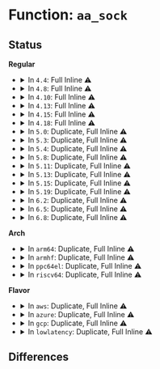 # Function: <code>aa_sock</code>

## Status
<b>Regular</b>
<ul>
<li>
<details>
<summary>In <code>4.4</code>: Full Inline ⚠️</summary>

**Collision:** Unique Static

**Inline:** Full

**Transformation:** False

**Instances:**

```
In security/apparmor/af_unix.c (0)
Location: security/apparmor/af_unix.c:24
Inline: True
```
</details>
</li>
<li>
<details>
<summary>In <code>4.8</code>: Full Inline ⚠️</summary>

**Collision:** Unique Static

**Inline:** Full

**Transformation:** False

**Instances:**

```
In security/apparmor/af_unix.c (0)
Location: security/apparmor/af_unix.c:24
Inline: True
```
</details>
</li>
<li>
<details>
<summary>In <code>4.10</code>: Full Inline ⚠️</summary>

**Collision:** Unique Static

**Inline:** Full

**Transformation:** False

**Instances:**

```
In security/apparmor/af_unix.c (0)
Location: security/apparmor/af_unix.c:24
Inline: True
```
</details>
</li>
<li>
<details>
<summary>In <code>4.13</code>: Full Inline ⚠️</summary>

**Collision:** Unique Static

**Inline:** Full

**Transformation:** False

**Instances:**

```
In security/apparmor/af_unix.c (0)
Location: security/apparmor/af_unix.c:24
Inline: True
```
</details>
</li>
<li>
<details>
<summary>In <code>4.15</code>: Full Inline ⚠️</summary>

**Collision:** Unique Static

**Inline:** Full

**Transformation:** False

**Instances:**

```
In security/apparmor/af_unix.c (0)
Location: security/apparmor/af_unix.c:24
Inline: True
```
</details>
</li>
<li>
<details>
<summary>In <code>4.18</code>: Full Inline ⚠️</summary>

**Collision:** Unique Static

**Inline:** Full

**Transformation:** False

**Instances:**

```
In security/apparmor/af_unix.c (0)
Location: security/apparmor/af_unix.c:25
Inline: True
```
</details>
</li>
<li>
<details>
<summary>In <code>5.0</code>: Duplicate, Full Inline ⚠️</summary>

**Collision:** Static Duplication

**Inline:** Full

**Transformation:** False

**Instances:**

```
In security/apparmor/lsm.c (ffffffff8145f1e5)
Location: security/apparmor/include/net.h:59
Inline: True
Inline callers:
  - security/apparmor/lsm.c:apparmor_sock_graft
  - security/apparmor/lsm.c:apparmor_socket_getpeersec_stream
  - security/apparmor/lsm.c:apparmor_socket_getpeersec_stream
  - security/apparmor/lsm.c:apparmor_socket_post_create
  - security/apparmor/lsm.c:apparmor_unix_may_send
  - security/apparmor/lsm.c:apparmor_unix_stream_connect
  - security/apparmor/lsm.c:apparmor_unix_stream_connect
  - security/apparmor/lsm.c:apparmor_unix_stream_connect
  - security/apparmor/lsm.c:apparmor_sk_clone_security
  - security/apparmor/lsm.c:apparmor_sk_clone_security
  - security/apparmor/lsm.c:apparmor_sk_free_security
```
```
In security/apparmor/af_unix.c (ffffffff8146b126)
Location: security/apparmor/include/net.h:59
Inline: True
Inline callers:
  - security/apparmor/af_unix.c:aa_unix_file_perm
  - security/apparmor/af_unix.c:aa_unix_file_perm
  - security/apparmor/af_unix.c:aa_unix_file_perm
  - security/apparmor/af_unix.c:aa_unix_peer_perm
  - security/apparmor/af_unix.c:aa_unix_peer_perm
  - security/apparmor/af_unix.c:aa_unix_peer_perm
```
</details>
</li>
<li>
<details>
<summary>In <code>5.3</code>: Duplicate, Full Inline ⚠️</summary>

**Collision:** Static Duplication

**Inline:** Full

**Transformation:** False

**Instances:**

```
In security/apparmor/lsm.c (ffffffff8148c665)
Location: security/apparmor/include/net.h:55
Inline: True
Inline callers:
  - security/apparmor/lsm.c:apparmor_sock_graft
  - security/apparmor/lsm.c:apparmor_socket_getpeersec_stream
  - security/apparmor/lsm.c:apparmor_socket_getpeersec_stream
  - security/apparmor/lsm.c:apparmor_socket_post_create
  - security/apparmor/lsm.c:apparmor_unix_may_send
  - security/apparmor/lsm.c:apparmor_unix_stream_connect
  - security/apparmor/lsm.c:apparmor_unix_stream_connect
  - security/apparmor/lsm.c:apparmor_unix_stream_connect
  - security/apparmor/lsm.c:apparmor_sk_clone_security
  - security/apparmor/lsm.c:apparmor_sk_clone_security
  - security/apparmor/lsm.c:apparmor_sk_free_security
```
```
In security/apparmor/af_unix.c (ffffffff8149812a)
Location: security/apparmor/include/net.h:55
Inline: True
Inline callers:
  - security/apparmor/af_unix.c:aa_unix_file_perm
  - security/apparmor/af_unix.c:aa_unix_file_perm
  - security/apparmor/af_unix.c:aa_unix_file_perm
  - security/apparmor/af_unix.c:aa_unix_peer_perm
  - security/apparmor/af_unix.c:aa_unix_peer_perm
  - security/apparmor/af_unix.c:aa_unix_peer_perm
```
</details>
</li>
<li>
<details>
<summary>In <code>5.4</code>: Duplicate, Full Inline ⚠️</summary>

**Collision:** Static Duplication

**Inline:** Full

**Transformation:** False

**Instances:**

```
In security/apparmor/lsm.c (ffffffff814a6525)
Location: security/apparmor/include/net.h:55
Inline: True
Inline callers:
  - security/apparmor/lsm.c:apparmor_sock_graft
  - security/apparmor/lsm.c:apparmor_socket_getpeersec_stream
  - security/apparmor/lsm.c:apparmor_socket_getpeersec_stream
  - security/apparmor/lsm.c:apparmor_socket_post_create
  - security/apparmor/lsm.c:apparmor_unix_may_send
  - security/apparmor/lsm.c:apparmor_unix_stream_connect
  - security/apparmor/lsm.c:apparmor_unix_stream_connect
  - security/apparmor/lsm.c:apparmor_unix_stream_connect
  - security/apparmor/lsm.c:apparmor_sk_clone_security
  - security/apparmor/lsm.c:apparmor_sk_clone_security
  - security/apparmor/lsm.c:apparmor_sk_free_security
```
```
In security/apparmor/af_unix.c (ffffffff814b205a)
Location: security/apparmor/include/net.h:55
Inline: True
Inline callers:
  - security/apparmor/af_unix.c:aa_unix_file_perm
  - security/apparmor/af_unix.c:aa_unix_file_perm
  - security/apparmor/af_unix.c:aa_unix_file_perm
  - security/apparmor/af_unix.c:aa_unix_peer_perm
  - security/apparmor/af_unix.c:aa_unix_peer_perm
  - security/apparmor/af_unix.c:aa_unix_peer_perm
```
</details>
</li>
<li>
<details>
<summary>In <code>5.8</code>: Duplicate, Full Inline ⚠️</summary>

**Collision:** Static Duplication

**Inline:** Full

**Transformation:** False

**Instances:**

```
In security/apparmor/lsm.c (ffffffff814ffc35)
Location: security/apparmor/include/net.h:55
Inline: True
Inline callers:
  - security/apparmor/lsm.c:apparmor_inet_conn_request
  - security/apparmor/lsm.c:apparmor_sock_graft
  - security/apparmor/lsm.c:apparmor_socket_getpeersec_stream
  - security/apparmor/lsm.c:apparmor_socket_getpeersec_stream
  - security/apparmor/lsm.c:apparmor_socket_sock_rcv_skb
  - security/apparmor/lsm.c:apparmor_socket_post_create
  - security/apparmor/lsm.c:apparmor_unix_may_send
  - security/apparmor/lsm.c:apparmor_unix_stream_connect
  - security/apparmor/lsm.c:apparmor_unix_stream_connect
  - security/apparmor/lsm.c:apparmor_unix_stream_connect
  - security/apparmor/lsm.c:apparmor_sk_clone_security
  - security/apparmor/lsm.c:apparmor_sk_clone_security
  - security/apparmor/lsm.c:apparmor_sk_free_security
```
```
In security/apparmor/af_unix.c (ffffffff8151143a)
Location: security/apparmor/include/net.h:55
Inline: True
Inline callers:
  - security/apparmor/af_unix.c:aa_unix_file_perm
```
</details>
</li>
<li>
<details>
<summary>In <code>5.11</code>: Duplicate, Full Inline ⚠️</summary>

**Collision:** Static Duplication

**Inline:** Full

**Transformation:** False

**Instances:**

```
In security/apparmor/lsm.c (ffffffff8151ce25)
Location: security/apparmor/include/net.h:55
Inline: True
Inline callers:
  - security/apparmor/lsm.c:apparmor_inet_conn_request
  - security/apparmor/lsm.c:apparmor_sock_graft
  - security/apparmor/lsm.c:apparmor_socket_getpeersec_stream
  - security/apparmor/lsm.c:apparmor_socket_getpeersec_stream
  - security/apparmor/lsm.c:apparmor_socket_sock_rcv_skb
  - security/apparmor/lsm.c:apparmor_socket_post_create
  - security/apparmor/lsm.c:apparmor_unix_may_send
  - security/apparmor/lsm.c:apparmor_unix_stream_connect
  - security/apparmor/lsm.c:apparmor_unix_stream_connect
  - security/apparmor/lsm.c:apparmor_unix_stream_connect
  - security/apparmor/lsm.c:apparmor_sk_clone_security
  - security/apparmor/lsm.c:apparmor_sk_clone_security
  - security/apparmor/lsm.c:apparmor_sk_free_security
```
```
In security/apparmor/af_unix.c (ffffffff8152e28a)
Location: security/apparmor/include/net.h:55
Inline: True
Inline callers:
  - security/apparmor/af_unix.c:aa_unix_file_perm
```
</details>
</li>
<li>
<details>
<summary>In <code>5.13</code>: Duplicate, Full Inline ⚠️</summary>

**Collision:** Static Duplication

**Inline:** Full

**Transformation:** False

**Instances:**

```
In security/apparmor/lsm.c (ffffffff81523635)
Location: security/apparmor/include/net.h:55
Inline: True
Inline callers:
  - security/apparmor/lsm.c:apparmor_inet_conn_request
  - security/apparmor/lsm.c:apparmor_sock_graft
  - security/apparmor/lsm.c:apparmor_socket_getpeersec_stream
  - security/apparmor/lsm.c:apparmor_socket_getpeersec_stream
  - security/apparmor/lsm.c:apparmor_socket_sock_rcv_skb
  - security/apparmor/lsm.c:apparmor_socket_post_create
  - security/apparmor/lsm.c:apparmor_unix_may_send
  - security/apparmor/lsm.c:apparmor_unix_stream_connect
  - security/apparmor/lsm.c:apparmor_unix_stream_connect
  - security/apparmor/lsm.c:apparmor_unix_stream_connect
  - security/apparmor/lsm.c:apparmor_sk_clone_security
  - security/apparmor/lsm.c:apparmor_sk_clone_security
  - security/apparmor/lsm.c:apparmor_sk_free_security
```
```
In security/apparmor/af_unix.c (ffffffff815345a9)
Location: security/apparmor/include/net.h:55
Inline: True
Inline callers:
  - security/apparmor/af_unix.c:aa_unix_file_perm
```
</details>
</li>
<li>
<details>
<summary>In <code>5.15</code>: Duplicate, Full Inline ⚠️</summary>

**Collision:** Static Duplication

**Inline:** Full

**Transformation:** False

**Instances:**

```
In security/apparmor/lsm.c (ffffffff81581815)
Location: security/apparmor/include/net.h:55
Inline: True
Inline callers:
  - security/apparmor/lsm.c:apparmor_inet_conn_request
  - security/apparmor/lsm.c:apparmor_sock_graft
  - security/apparmor/lsm.c:apparmor_socket_getpeersec_stream
  - security/apparmor/lsm.c:apparmor_socket_getpeersec_stream
  - security/apparmor/lsm.c:apparmor_socket_sock_rcv_skb
  - security/apparmor/lsm.c:apparmor_socket_post_create
  - security/apparmor/lsm.c:apparmor_unix_may_send
  - security/apparmor/lsm.c:apparmor_unix_stream_connect
  - security/apparmor/lsm.c:apparmor_unix_stream_connect
  - security/apparmor/lsm.c:apparmor_unix_stream_connect
  - security/apparmor/lsm.c:apparmor_sk_clone_security
  - security/apparmor/lsm.c:apparmor_sk_clone_security
  - security/apparmor/lsm.c:apparmor_sk_free_security
```
```
In security/apparmor/af_unix.c (ffffffff81592b29)
Location: security/apparmor/include/net.h:55
Inline: True
Inline callers:
  - security/apparmor/af_unix.c:aa_unix_file_perm
```
</details>
</li>
<li>
<details>
<summary>In <code>5.19</code>: Duplicate, Full Inline ⚠️</summary>

**Collision:** Static Duplication

**Inline:** Full

**Transformation:** False

**Instances:**

```
In security/apparmor/lsm.c (ffffffff81620b51)
Location: security/apparmor/include/net.h:55
Inline: True
Inline callers:
  - security/apparmor/lsm.c:apparmor_ip_postroute
  - security/apparmor/lsm.c:apparmor_inet_conn_request
  - security/apparmor/lsm.c:apparmor_sock_graft
  - security/apparmor/lsm.c:apparmor_socket_getpeersec_stream
  - security/apparmor/lsm.c:apparmor_socket_getpeersec_stream
  - security/apparmor/lsm.c:apparmor_socket_sock_rcv_skb
  - security/apparmor/lsm.c:apparmor_socket_post_create
  - security/apparmor/lsm.c:apparmor_unix_may_send
  - security/apparmor/lsm.c:apparmor_unix_stream_connect
  - security/apparmor/lsm.c:apparmor_unix_stream_connect
  - security/apparmor/lsm.c:apparmor_unix_stream_connect
  - security/apparmor/lsm.c:apparmor_sk_clone_security
  - security/apparmor/lsm.c:apparmor_sk_clone_security
  - security/apparmor/lsm.c:apparmor_sk_free_security
```
```
In security/apparmor/net.c (ffffffff81631c95)
Location: security/apparmor/include/net.h:55
Inline: True
Inline callers:
  - security/apparmor/net.c:aa_sock_file_perm
  - security/apparmor/net.c:aa_sk_perm
```
```
In security/apparmor/af_unix.c (ffffffff8163491c)
Location: security/apparmor/include/net.h:55
Inline: True
Inline callers:
  - security/apparmor/af_unix.c:aa_unix_file_perm
```
</details>
</li>
<li>
<details>
<summary>In <code>6.2</code>: Duplicate, Full Inline ⚠️</summary>

**Collision:** Static Duplication

**Inline:** Full

**Transformation:** False

**Instances:**

```
In security/apparmor/lsm.c (ffffffff816d4281)
Location: security/apparmor/include/net.h:55
Inline: True
Inline callers:
  - security/apparmor/lsm.c:apparmor_ip_postroute
  - security/apparmor/lsm.c:apparmor_inet_conn_request
  - security/apparmor/lsm.c:apparmor_sock_graft
  - security/apparmor/lsm.c:apparmor_socket_getpeersec_stream
  - security/apparmor/lsm.c:apparmor_socket_getpeersec_stream
  - security/apparmor/lsm.c:apparmor_socket_sock_rcv_skb
  - security/apparmor/lsm.c:apparmor_socket_post_create
  - security/apparmor/lsm.c:apparmor_unix_may_send
  - security/apparmor/lsm.c:apparmor_unix_stream_connect
  - security/apparmor/lsm.c:apparmor_unix_stream_connect
  - security/apparmor/lsm.c:apparmor_unix_stream_connect
  - security/apparmor/lsm.c:apparmor_sk_clone_security
  - security/apparmor/lsm.c:apparmor_sk_clone_security
  - security/apparmor/lsm.c:apparmor_sk_free_security
```
```
In security/apparmor/net.c (ffffffff816e6a25)
Location: security/apparmor/include/net.h:55
Inline: True
Inline callers:
  - security/apparmor/net.c:aa_sock_file_perm
  - security/apparmor/net.c:aa_sk_perm
```
```
In security/apparmor/af_unix.c (ffffffff816e9850)
Location: security/apparmor/include/net.h:55
Inline: True
Inline callers:
  - security/apparmor/af_unix.c:aa_unix_file_perm
```
</details>
</li>
<li>
<details>
<summary>In <code>6.5</code>: Duplicate, Full Inline ⚠️</summary>

**Collision:** Static Duplication

**Inline:** Full

**Transformation:** False

**Instances:**

```
In security/apparmor/lsm.c (ffffffff8170d211)
Location: security/apparmor/include/net.h:55
Inline: True
Inline callers:
  - security/apparmor/lsm.c:apparmor_ip_postroute
  - security/apparmor/lsm.c:apparmor_inet_conn_request
  - security/apparmor/lsm.c:apparmor_sock_graft
  - security/apparmor/lsm.c:apparmor_socket_getpeersec_stream
  - security/apparmor/lsm.c:apparmor_socket_getpeersec_stream
  - security/apparmor/lsm.c:apparmor_socket_sock_rcv_skb
  - security/apparmor/lsm.c:apparmor_socket_post_create
  - security/apparmor/lsm.c:apparmor_unix_may_send
  - security/apparmor/lsm.c:apparmor_unix_stream_connect
  - security/apparmor/lsm.c:apparmor_unix_stream_connect
  - security/apparmor/lsm.c:apparmor_unix_stream_connect
  - security/apparmor/lsm.c:apparmor_sk_clone_security
  - security/apparmor/lsm.c:apparmor_sk_clone_security
  - security/apparmor/lsm.c:apparmor_sk_free_security
```
```
In security/apparmor/net.c (ffffffff81720185)
Location: security/apparmor/include/net.h:55
Inline: True
Inline callers:
  - security/apparmor/net.c:aa_sock_file_perm
  - security/apparmor/net.c:aa_sk_perm
```
```
In security/apparmor/af_unix.c (ffffffff81723038)
Location: security/apparmor/include/net.h:55
Inline: True
Inline callers:
  - security/apparmor/af_unix.c:aa_unix_file_perm
```
</details>
</li>
<li>
<details>
<summary>In <code>6.8</code>: Duplicate, Full Inline ⚠️</summary>

**Collision:** Static Duplication

**Inline:** Full

**Transformation:** False

**Instances:**

```
In security/apparmor/lsm.c (ffffffff8174b6c3)
Location: security/apparmor/include/net.h:60
Inline: True
Inline callers:
  - security/apparmor/lsm.c:apparmor_ip_postroute
  - security/apparmor/lsm.c:apparmor_inet_conn_request
  - security/apparmor/lsm.c:apparmor_sock_graft
  - security/apparmor/lsm.c:apparmor_socket_getpeersec_stream
  - security/apparmor/lsm.c:apparmor_socket_getpeersec_stream
  - security/apparmor/lsm.c:apparmor_socket_sock_rcv_skb
  - security/apparmor/lsm.c:apparmor_socket_post_create
  - security/apparmor/lsm.c:apparmor_unix_may_send
  - security/apparmor/lsm.c:apparmor_unix_stream_connect
  - security/apparmor/lsm.c:apparmor_unix_stream_connect
  - security/apparmor/lsm.c:apparmor_unix_stream_connect
  - security/apparmor/lsm.c:apparmor_sk_clone_security
  - security/apparmor/lsm.c:apparmor_sk_clone_security
  - security/apparmor/lsm.c:apparmor_sk_free_security
```
```
In security/apparmor/net.c (ffffffff8175ebd8)
Location: security/apparmor/include/net.h:60
Inline: True
Inline callers:
  - security/apparmor/net.c:aa_sock_file_perm
  - security/apparmor/net.c:aa_sk_perm
```
```
In security/apparmor/af_unix.c (ffffffff81761ad9)
Location: security/apparmor/include/net.h:60
Inline: True
Inline callers:
  - security/apparmor/af_unix.c:aa_unix_file_perm
```
```
In security/apparmor/af_inet.c (ffffffff81764145)
Location: security/apparmor/include/net.h:60
Inline: True
Inline callers:
  - security/apparmor/af_inet.c:aa_inet_sock_perm
  - security/apparmor/af_inet.c:aa_inet_opt_perm
  - security/apparmor/af_inet.c:aa_inet_msg_perm
  - security/apparmor/af_inet.c:aa_inet_accept_perm
  - security/apparmor/af_inet.c:aa_inet_listen_perm
  - security/apparmor/af_inet.c:aa_inet_connect_perm
  - security/apparmor/af_inet.c:aa_inet_bind_perm
```
</details>
</li>
</ul>
<b>Arch</b>
<ul>
<li>
<details>
<summary>In <code>arm64</code>: Duplicate, Full Inline ⚠️</summary>

**Collision:** Static Duplication

**Inline:** Full

**Transformation:** False

**Instances:**

```
In security/apparmor/lsm.c (ffff80001059b244)
Location: security/apparmor/include/net.h:55
Inline: True
Inline callers:
  - security/apparmor/lsm.c:apparmor_sock_graft
  - security/apparmor/lsm.c:apparmor_socket_getpeersec_stream
  - security/apparmor/lsm.c:apparmor_socket_getpeersec_stream
  - security/apparmor/lsm.c:apparmor_socket_post_create
  - security/apparmor/lsm.c:apparmor_unix_may_send
  - security/apparmor/lsm.c:apparmor_unix_stream_connect
  - security/apparmor/lsm.c:apparmor_unix_stream_connect
  - security/apparmor/lsm.c:apparmor_unix_stream_connect
  - security/apparmor/lsm.c:apparmor_sk_clone_security
  - security/apparmor/lsm.c:apparmor_sk_clone_security
  - security/apparmor/lsm.c:apparmor_sk_free_security
```
```
In security/apparmor/af_unix.c (ffff8000105a9898)
Location: security/apparmor/include/net.h:55
Inline: True
Inline callers:
  - security/apparmor/af_unix.c:aa_unix_file_perm
  - security/apparmor/af_unix.c:aa_unix_file_perm
  - security/apparmor/af_unix.c:aa_unix_file_perm
  - security/apparmor/af_unix.c:aa_unix_peer_perm
  - security/apparmor/af_unix.c:aa_unix_peer_perm
  - security/apparmor/af_unix.c:aa_unix_peer_perm
```
</details>
</li>
<li>
<details>
<summary>In <code>armhf</code>: Duplicate, Full Inline ⚠️</summary>

**Collision:** Static Duplication

**Inline:** Full

**Transformation:** False

**Instances:**

```
In security/apparmor/lsm.c (c074c240)
Location: security/apparmor/include/net.h:55
Inline: True
Inline callers:
  - security/apparmor/lsm.c:apparmor_sock_graft
  - security/apparmor/lsm.c:apparmor_socket_getpeersec_stream
  - security/apparmor/lsm.c:apparmor_socket_getpeersec_stream
  - security/apparmor/lsm.c:apparmor_socket_post_create
  - security/apparmor/lsm.c:apparmor_unix_may_send
  - security/apparmor/lsm.c:apparmor_unix_stream_connect
  - security/apparmor/lsm.c:apparmor_unix_stream_connect
  - security/apparmor/lsm.c:apparmor_unix_stream_connect
  - security/apparmor/lsm.c:apparmor_sk_clone_security
  - security/apparmor/lsm.c:apparmor_sk_clone_security
  - security/apparmor/lsm.c:apparmor_sk_free_security
```
```
In security/apparmor/af_unix.c (c07596ac)
Location: security/apparmor/include/net.h:55
Inline: True
Inline callers:
  - security/apparmor/af_unix.c:aa_unix_file_perm
  - security/apparmor/af_unix.c:aa_unix_file_perm
  - security/apparmor/af_unix.c:aa_unix_file_perm
  - security/apparmor/af_unix.c:aa_unix_peer_perm
```
</details>
</li>
<li>
<details>
<summary>In <code>ppc64el</code>: Duplicate, Full Inline ⚠️</summary>

**Collision:** Static Duplication

**Inline:** Full

**Transformation:** False

**Instances:**

```
In security/apparmor/lsm.c (c000000000712d20)
Location: security/apparmor/include/net.h:55
Inline: True
Inline callers:
  - security/apparmor/lsm.c:apparmor_sock_graft
  - security/apparmor/lsm.c:apparmor_socket_getpeersec_stream
  - security/apparmor/lsm.c:apparmor_socket_getpeersec_stream
  - security/apparmor/lsm.c:apparmor_socket_post_create
  - security/apparmor/lsm.c:apparmor_unix_may_send
  - security/apparmor/lsm.c:apparmor_unix_stream_connect
  - security/apparmor/lsm.c:apparmor_unix_stream_connect
  - security/apparmor/lsm.c:apparmor_unix_stream_connect
  - security/apparmor/lsm.c:apparmor_sk_clone_security
  - security/apparmor/lsm.c:apparmor_sk_clone_security
  - security/apparmor/lsm.c:apparmor_sk_free_security
```
```
In security/apparmor/af_unix.c (c000000000726ea0)
Location: security/apparmor/include/net.h:55
Inline: True
Inline callers:
  - security/apparmor/af_unix.c:aa_unix_file_perm
  - security/apparmor/af_unix.c:aa_unix_file_perm
  - security/apparmor/af_unix.c:aa_unix_file_perm
  - security/apparmor/af_unix.c:aa_unix_peer_perm
  - security/apparmor/af_unix.c:aa_unix_peer_perm
  - security/apparmor/af_unix.c:aa_unix_peer_perm
```
</details>
</li>
<li>
<details>
<summary>In <code>riscv64</code>: Duplicate, Full Inline ⚠️</summary>

**Collision:** Static Duplication

**Inline:** Full

**Transformation:** False

**Instances:**

```
In security/apparmor/lsm.c (ffffffe0003e916c)
Location: security/apparmor/include/net.h:55
Inline: True
Inline callers:
  - security/apparmor/lsm.c:apparmor_sock_graft
  - security/apparmor/lsm.c:apparmor_socket_getpeersec_stream
  - security/apparmor/lsm.c:apparmor_socket_getpeersec_stream
  - security/apparmor/lsm.c:apparmor_socket_post_create
  - security/apparmor/lsm.c:apparmor_unix_may_send
  - security/apparmor/lsm.c:apparmor_unix_stream_connect
  - security/apparmor/lsm.c:apparmor_unix_stream_connect
  - security/apparmor/lsm.c:apparmor_unix_stream_connect
  - security/apparmor/lsm.c:apparmor_sk_clone_security
  - security/apparmor/lsm.c:apparmor_sk_clone_security
  - security/apparmor/lsm.c:apparmor_sk_free_security
```
```
In security/apparmor/af_unix.c (ffffffe0003f29ae)
Location: security/apparmor/include/net.h:55
Inline: True
Inline callers:
  - security/apparmor/af_unix.c:aa_unix_file_perm
  - security/apparmor/af_unix.c:aa_unix_file_perm
  - security/apparmor/af_unix.c:aa_unix_file_perm
  - security/apparmor/af_unix.c:aa_unix_peer_perm
```
</details>
</li>
</ul>
<b>Flavor</b>
<ul>
<li>
<details>
<summary>In <code>aws</code>: Duplicate, Full Inline ⚠️</summary>

**Collision:** Static Duplication

**Inline:** Full

**Transformation:** False

**Instances:**

```
In security/apparmor/lsm.c (ffffffff8149eb05)
Location: security/apparmor/include/net.h:55
Inline: True
Inline callers:
  - security/apparmor/lsm.c:apparmor_sock_graft
  - security/apparmor/lsm.c:apparmor_socket_getpeersec_stream
  - security/apparmor/lsm.c:apparmor_socket_getpeersec_stream
  - security/apparmor/lsm.c:apparmor_socket_post_create
  - security/apparmor/lsm.c:apparmor_unix_may_send
  - security/apparmor/lsm.c:apparmor_unix_stream_connect
  - security/apparmor/lsm.c:apparmor_unix_stream_connect
  - security/apparmor/lsm.c:apparmor_unix_stream_connect
  - security/apparmor/lsm.c:apparmor_sk_clone_security
  - security/apparmor/lsm.c:apparmor_sk_clone_security
  - security/apparmor/lsm.c:apparmor_sk_free_security
```
```
In security/apparmor/af_unix.c (ffffffff814aa63a)
Location: security/apparmor/include/net.h:55
Inline: True
Inline callers:
  - security/apparmor/af_unix.c:aa_unix_file_perm
  - security/apparmor/af_unix.c:aa_unix_file_perm
  - security/apparmor/af_unix.c:aa_unix_file_perm
  - security/apparmor/af_unix.c:aa_unix_peer_perm
  - security/apparmor/af_unix.c:aa_unix_peer_perm
  - security/apparmor/af_unix.c:aa_unix_peer_perm
```
</details>
</li>
<li>
<details>
<summary>In <code>azure</code>: Duplicate, Full Inline ⚠️</summary>

**Collision:** Static Duplication

**Inline:** Full

**Transformation:** False

**Instances:**

```
In security/apparmor/lsm.c (ffffffff8148f525)
Location: security/apparmor/include/net.h:55
Inline: True
Inline callers:
  - security/apparmor/lsm.c:apparmor_sock_graft
  - security/apparmor/lsm.c:apparmor_socket_getpeersec_stream
  - security/apparmor/lsm.c:apparmor_socket_getpeersec_stream
  - security/apparmor/lsm.c:apparmor_socket_post_create
  - security/apparmor/lsm.c:apparmor_unix_may_send
  - security/apparmor/lsm.c:apparmor_unix_stream_connect
  - security/apparmor/lsm.c:apparmor_unix_stream_connect
  - security/apparmor/lsm.c:apparmor_unix_stream_connect
  - security/apparmor/lsm.c:apparmor_sk_clone_security
  - security/apparmor/lsm.c:apparmor_sk_clone_security
  - security/apparmor/lsm.c:apparmor_sk_free_security
```
```
In security/apparmor/af_unix.c (ffffffff8149b05a)
Location: security/apparmor/include/net.h:55
Inline: True
Inline callers:
  - security/apparmor/af_unix.c:aa_unix_file_perm
  - security/apparmor/af_unix.c:aa_unix_file_perm
  - security/apparmor/af_unix.c:aa_unix_file_perm
  - security/apparmor/af_unix.c:aa_unix_peer_perm
  - security/apparmor/af_unix.c:aa_unix_peer_perm
  - security/apparmor/af_unix.c:aa_unix_peer_perm
```
</details>
</li>
<li>
<details>
<summary>In <code>gcp</code>: Duplicate, Full Inline ⚠️</summary>

**Collision:** Static Duplication

**Inline:** Full

**Transformation:** False

**Instances:**

```
In security/apparmor/lsm.c (ffffffff8149aba5)
Location: security/apparmor/include/net.h:55
Inline: True
Inline callers:
  - security/apparmor/lsm.c:apparmor_sock_graft
  - security/apparmor/lsm.c:apparmor_socket_getpeersec_stream
  - security/apparmor/lsm.c:apparmor_socket_getpeersec_stream
  - security/apparmor/lsm.c:apparmor_socket_post_create
  - security/apparmor/lsm.c:apparmor_unix_may_send
  - security/apparmor/lsm.c:apparmor_unix_stream_connect
  - security/apparmor/lsm.c:apparmor_unix_stream_connect
  - security/apparmor/lsm.c:apparmor_unix_stream_connect
  - security/apparmor/lsm.c:apparmor_sk_clone_security
  - security/apparmor/lsm.c:apparmor_sk_clone_security
  - security/apparmor/lsm.c:apparmor_sk_free_security
```
```
In security/apparmor/af_unix.c (ffffffff814a66da)
Location: security/apparmor/include/net.h:55
Inline: True
Inline callers:
  - security/apparmor/af_unix.c:aa_unix_file_perm
  - security/apparmor/af_unix.c:aa_unix_file_perm
  - security/apparmor/af_unix.c:aa_unix_file_perm
  - security/apparmor/af_unix.c:aa_unix_peer_perm
  - security/apparmor/af_unix.c:aa_unix_peer_perm
  - security/apparmor/af_unix.c:aa_unix_peer_perm
```
</details>
</li>
<li>
<details>
<summary>In <code>lowlatency</code>: Duplicate, Full Inline ⚠️</summary>

**Collision:** Static Duplication

**Inline:** Full

**Transformation:** False

**Instances:**

```
In security/apparmor/lsm.c (ffffffff814b33e5)
Location: security/apparmor/include/net.h:55
Inline: True
Inline callers:
  - security/apparmor/lsm.c:apparmor_sock_graft
  - security/apparmor/lsm.c:apparmor_socket_getpeersec_stream
  - security/apparmor/lsm.c:apparmor_socket_getpeersec_stream
  - security/apparmor/lsm.c:apparmor_socket_post_create
  - security/apparmor/lsm.c:apparmor_unix_may_send
  - security/apparmor/lsm.c:apparmor_unix_stream_connect
  - security/apparmor/lsm.c:apparmor_unix_stream_connect
  - security/apparmor/lsm.c:apparmor_unix_stream_connect
  - security/apparmor/lsm.c:apparmor_sk_clone_security
  - security/apparmor/lsm.c:apparmor_sk_clone_security
  - security/apparmor/lsm.c:apparmor_sk_free_security
```
```
In security/apparmor/af_unix.c (ffffffff814befb8)
Location: security/apparmor/include/net.h:55
Inline: True
Inline callers:
  - security/apparmor/af_unix.c:aa_unix_file_perm
  - security/apparmor/af_unix.c:aa_unix_file_perm
  - security/apparmor/af_unix.c:aa_unix_file_perm
  - security/apparmor/af_unix.c:aa_unix_peer_perm
  - security/apparmor/af_unix.c:aa_unix_peer_perm
  - security/apparmor/af_unix.c:aa_unix_peer_perm
```
</details>
</li>
</ul>

## Differences
